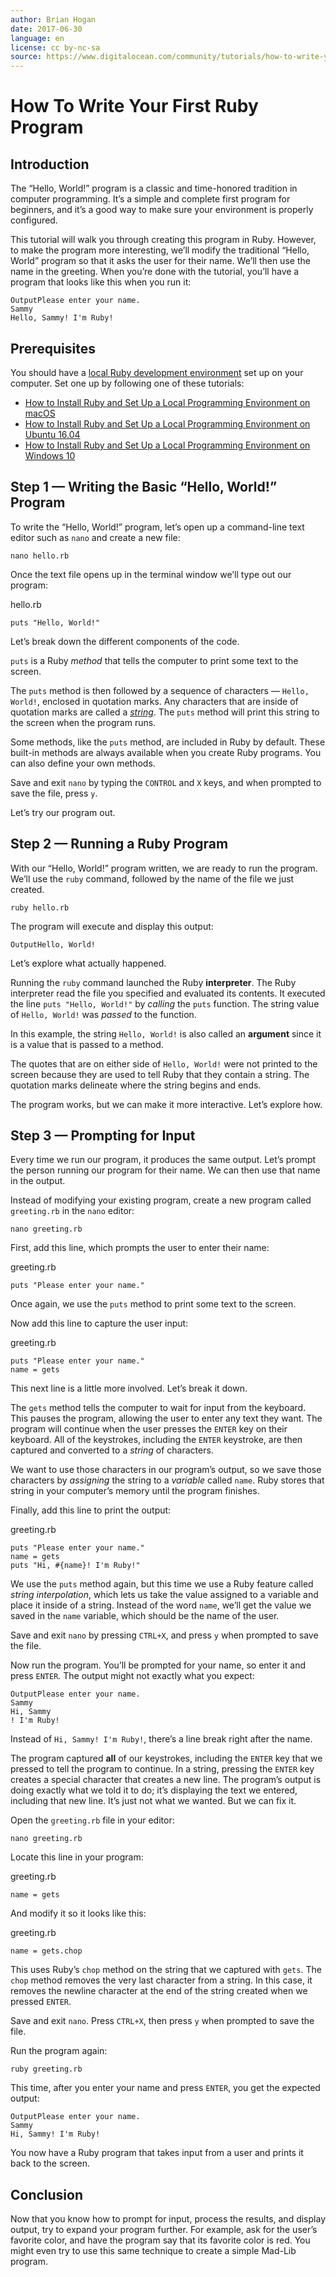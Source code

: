 ```yaml
---
author: Brian Hogan
date: 2017-06-30
language: en
license: cc by-nc-sa
source: https://www.digitalocean.com/community/tutorials/how-to-write-your-first-ruby-program
---
```


# How To Write Your First Ruby Program

## Introduction

The “Hello, World!” program is a classic and time-honored tradition in computer programming. It’s a simple and complete first program for beginners, and it’s a good way to make sure your environment is properly configured.

This tutorial will walk you through creating this program in Ruby. However, to make the program more interesting, we’ll modify the traditional “Hello, World” program so that it asks the user for their name. We’ll then use the name in the greeting. When you’re done with the tutorial, you’ll have a program that looks like this when you run it:

    OutputPlease enter your name.
    Sammy
    Hello, Sammy! I'm Ruby!

## Prerequisites

You should have a [local Ruby development environment](https://www.digitalocean.com/community/tutorial_series/how-to-install-and-set-up-a-local-programming-environment-for-ruby) set up on your computer. Set one up by following one of these tutorials:

- [How to Install Ruby and Set Up a Local Programming Environment on macOS](how-to-install-ruby-and-set-up-a-local-programming-environment-on-macos)
- [How to Install Ruby and Set Up a Local Programming Environment on Ubuntu 16.04](how-to-install-ruby-and-set-up-a-local-programming-environment-on-ubuntu-16-04) 
- [How to Install Ruby and Set Up a Local Programming Environment on Windows 10](how-to-install-ruby-and-set-up-a-local-programming-environment-on-windows-10)

## Step 1 — Writing the Basic “Hello, World!” Program

To write the “Hello, World!” program, let’s open up a command-line text editor such as `nano` and create a new file:

    nano hello.rb

Once the text file opens up in the terminal window we’ll type out our program:

hello.rb

    puts "Hello, World!" 

Let’s break down the different components of the code.

`puts` is a Ruby _method_ that tells the computer to print some text to the screen.

The `puts` method is then followed by a sequence of characters — `Hello, World!`, enclosed in quotation marks. Any characters that are inside of quotation marks are called a [_string_](understanding-data-types-in-ruby#strings). The `puts` method will print this string to the screen when the program runs.

Some methods, like the `puts` method, are included in Ruby by default. These built-in methods are always available when you create Ruby programs. You can also define your own methods.

Save and exit `nano` by typing the `CONTROL` and `X` keys, and when prompted to save the file, press `y`.

Let’s try our program out.

## Step 2 — Running a Ruby Program

With our “Hello, World!” program written, we are ready to run the program. We’ll use the `ruby` command, followed by the name of the file we just created.

    ruby hello.rb

The program will execute and display this output:

    OutputHello, World!

Let’s explore what actually happened.

Running the `ruby` command launched the Ruby **interpreter**. The Ruby interpreter read the file you specified and evaluated its contents. It executed the line `puts "Hello, World!"` by _calling_ the `puts` function. The string value of `Hello, World!` was _passed_ to the function.

In this example, the string `Hello, World!` is also called an **argument** since it is a value that is passed to a method.

The quotes that are on either side of `Hello, World!` were not printed to the screen because they are used to tell Ruby that they contain a string. The quotation marks delineate where the string begins and ends.

The program works, but we can make it more interactive. Let’s explore how.

## Step 3 — Prompting for Input

Every time we run our program, it produces the same output. Let’s prompt the person running our program for their name. We can then use that name in the output.

Instead of modifying your existing program, create a new program called `greeting.rb` in the `nano` editor:

    nano greeting.rb

First, add this line, which prompts the user to enter their name:

greeting.rb

    puts "Please enter your name."

Once again, we use the `puts` method to print some text to the screen.

Now add this line to capture the user input:

greeting.rb

    puts "Please enter your name."
    name = gets

This next line is a little more involved. Let’s break it down.

The `gets` method tells the computer to wait for input from the keyboard. This pauses the program, allowing the user to enter any text they want. The program will continue when the user presses the `ENTER` key on their keyboard. All of the keystrokes, including the `ENTER` keystroke, are then captured and converted to a _string_ of characters.

We want to use those characters in our program’s output, so we save those characters by _assigning_ the string to a _variable_ called `name`. Ruby stores that string in your computer’s memory until the program finishes.

Finally, add this line to print the output:

greeting.rb

    puts "Please enter your name."
    name = gets
    puts "Hi, #{name}! I'm Ruby!"

We use the `puts` method again, but this time we use a Ruby feature called _string interpolation_, which lets us take the value assigned to a variable and place it inside of a string. Instead of the word `name`, we’ll get the value we saved in the `name` variable, which should be the name of the user.

Save and exit `nano` by pressing `CTRL+X`, and press `y` when prompted to save the file.

Now run the program. You’ll be prompted for your name, so enter it and press `ENTER`. The output might not exactly what you expect:

    OutputPlease enter your name.
    Sammy
    Hi, Sammy
    ! I'm Ruby!

Instead of `Hi, Sammy! I'm Ruby!`, there’s a line break right after the name.

The program captured **all** of our keystrokes, including the `ENTER` key that we pressed to tell the program to continue. In a string, pressing the `ENTER` key creates a special character that creates a new line. The program’s output is doing exactly what we told it to do; it’s displaying the text we entered, including that new line. It’s just not what we wanted. But we can fix it.

Open the `greeting.rb` file in your editor:

    nano greeting.rb

Locate this line in your program:

greeting.rb

    name = gets

And modify it so it looks like this:

greeting.rb

    name = gets.chop

This uses Ruby’s `chop` method on the string that we captured with `gets`. The `chop` method removes the very last character from a string. In this case, it removes the newline character at the end of the string created when we pressed `ENTER`.

Save and exit `nano`. Press `CTRL+X`, then press `y` when prompted to save the file.

Run the program again:

    ruby greeting.rb

This time, after you enter your name and press `ENTER`, you get the expected output:

    OutputPlease enter your name.
    Sammy
    Hi, Sammy! I'm Ruby!

You now have a Ruby program that takes input from a user and prints it back to the screen.

## Conclusion

Now that you know how to prompt for input, process the results, and display output, try to expand your program further. For example, ask for the user’s favorite color, and have the program say that its favorite color is red. You might even try to use this same technique to create a simple Mad-Lib program.
